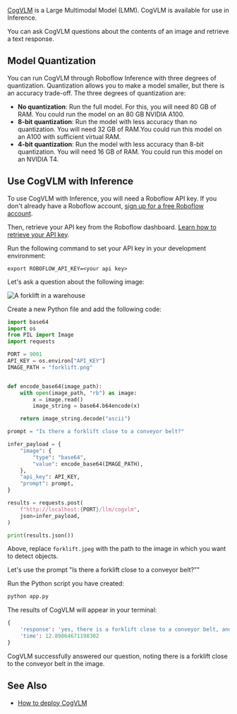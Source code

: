 [CogVLM](https://github.com/THUDM/CogVLM) is a Large Multimodal Model (LMM). CogVLM is available for use in Inference.

You can ask CogVLM questions about the contents of an image and retrieve a text response.

## Model Quantization

You can run CogVLM through Roboflow Inference with three degrees of quantization. Quantization allows you to make a model smaller, but there is an accuracy trade-off. The three degrees of quantization are:

- **No quantization**: Run the full model. For this, you will need 80 GB of RAM. You could run the model on an 80 GB NVIDIA A100.
- **8-bit quantization**: Run the model with less accuracy than no quantization. You will need 32 GB of RAM.You could run this model on an A100 with sufficient virtual RAM.
- **4-bit quantization**: Run the model with less accuracy than 8-bit quantization. You will need 16 GB of RAM. You could run this model on an NVIDIA T4.

## Use CogVLM with Inference

To use CogVLM with Inference, you will need a Roboflow API key. If you don't already have a Roboflow account, [sign up for a free Roboflow account](https://app.roboflow.com). 

Then, retrieve your API key from the Roboflow dashboard. [Learn how to retrieve your API key](https://docs.roboflow.com/api-reference/authentication#retrieve-an-api-key).

Run the following command to set your API key in your development environment:

```
export ROBOFLOW_API_KEY=<your api key>
```

Let's ask a question about the following image:

![A forklift in a warehouse](https://lh7-us.googleusercontent.com/4rgEU3nMJQzr54mYpGifEQp0hn3wu4oG8Sa21373M43eQ5TML-lBJyzYz3ZmPEETFwKnUGMmncsWA68wHo-4yzEGTV--TNCY7MJTxpJ-cS2w9JdUuIGVnwfAQN_72wK7TgGv-gtuLusJtAjAZxJVBFA)

Create a new Python file and add the following code:

```python
import base64
import os
from PIL import Image
import requests

PORT = 9001
API_KEY = os.environ["API_KEY"]
IMAGE_PATH = "forklift.png"


def encode_base64(image_path):
    with open(image_path, "rb") as image:
        x = image.read()
        image_string = base64.b64encode(x)

    return image_string.decode("ascii")

prompt = "Is there a forklift close to a conveyor belt?"

infer_payload = {
    "image": {
        "type": "base64",
        "value": encode_base64(IMAGE_PATH),
    },
    "api_key": API_KEY,
    "prompt": prompt,
}

results = requests.post(
    f"http://localhost:{PORT}/llm/cogvlm",
    json=infer_payload,
)

print(results.json())
```

Above, replace `forklift.jpeg` with the path to the image in which you want to detect objects.

Let's use the prompt "Is there a forklift close to a conveyor belt?”"

Run the Python script you have created:

```bash
python app.py
```

The results of CogVLM will appear in your terminal:

```python
{
    'response': 'yes, there is a forklift close to a conveyor belt, and it appears to be transporting a stack of items onto it.',
    'time': 12.89864671198302
}
```

CogVLM successfully answered our question, noting there is a forklift close to the conveyor belt in the image.

## See Also

- [How to deploy CogVLM](https://blog.roboflow.com/how-to-deploy-cogvlm/)